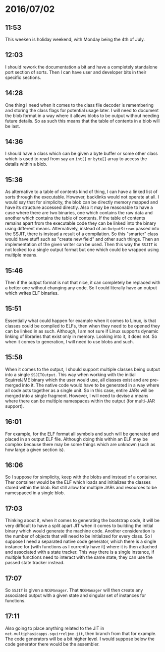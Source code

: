 # 2016/07/02

## 11:53

This weeken is holiday weekend, with Monday being the 4th of July.

## 12:03

I should rework the documentation a bit and have a completely standalone port
section of sorts. Then I can have user and developer bits in their specific
sections.

## 14:28

One thing I need when it comes to the class file decoder is remembering and
storing the class flags for potential usage later. I will need to document
the blob format in a way where it allows blobs to be output without needing
future details. So as such this means that the table of contents in a blob will
be last.

## 14:36

I should have a class which can be given a byte buffer or some other class
which is used to read from say an `int[]` or `byte[]` array to access the
details within a blob.

## 15:36

As alternative to a table of contents kind of thing, I can have a linked list
of sorts through the executable. However, backlinks would not operate at all.
I would say that for simplicity, the blob can be directly memory mapped and
have its structure accessed directly. Also it may be reasonable to have a case
where there are two binaries, one which contains the raw data and another
which contains the table of contents. If the table of contents remains apart
from the executable code they can be linked into the binary using different
means. Alternatively, instead of an `OutputStream` passed into the SSJIT,
there is instead a result of a compilation. So this "smarter" class would have
stuff such as "create new field" and other such things. Then an implementation
of the given writer can be used. Then this way the `SSJIT` is not locked to
a single output format but one which could be wrapped using multiple means.

## 15:46

Then if the output format is not that nice, it can completely be replaced with
a better one without changing any code. So I could literally have an output
which writes ELF binaries.

## 15:51

Essentially what could happen for example when it comes to Linux, is that
classes could be compiled to ELFs, then when they need to be opened they can
be linked in as such. Although, I am not sure if Linux supports dynamic linking
of libraries that exist only in memory. Looking into it, it does not. So when
it comes to generation, I will need to use blobs and such.

## 15:58

When it comes to the output, I should support multiple classes being output
into a single `SSJITOutput`. This way when working with the initial SquirrelJME
binary which the user would use, all classes exist and are pre-merged into it.
The native code would have to be generated in a way where all code acts
together as a single unit. So in this case, entire JARs will be merged into a
single fragment. However, I will need to devise a means where there can be
multiple namespaces within the output (for multi-JAR support).

## 16:01

For example, for the ELF format all symbols and such will be generated and
placed in an output ELF file. Although doing this within an ELF may be complex
because there may be some things which are unknown (such as how large a given
section is).

## 16:06

So I suppose for simplicity, keep with the blobs and instead of a container.
Ther container would be the ELF which loads and initializes the classes
stored within the blob. But still allow for multiple JARs and resources to be
namespaced in a single blob.

## 17:03

Thinking about it, when it comes to generating the bootstrap code, it will be
very difficult to have a split apart JIT when it comes to building the initial
binary which would generate the machine code. Another consideration is the
number of objects that will need to be initialized for every class. So I
suppose I need a separated native code generator, which there is a single
instance for (with functions as I currently have it) where it is then attached
and associated with a state tracker. This way there is a single instance, if
multiple functions need to interact with the same state, they can use the
passed state tracker instead.

## 17:07

So `SSJIT` is given a `NCGManager`. That `NCGManager` will then create any
associated output with a given state and singular set of instances for
functions.

## 17:11

Also going to place anything related to the JIT in
`net.multiphasicapps.squirreljme.jit`, then branch from that for example. The
code generators will be a bit higher level. I would suppose below the
code generator there would be the assembler.

